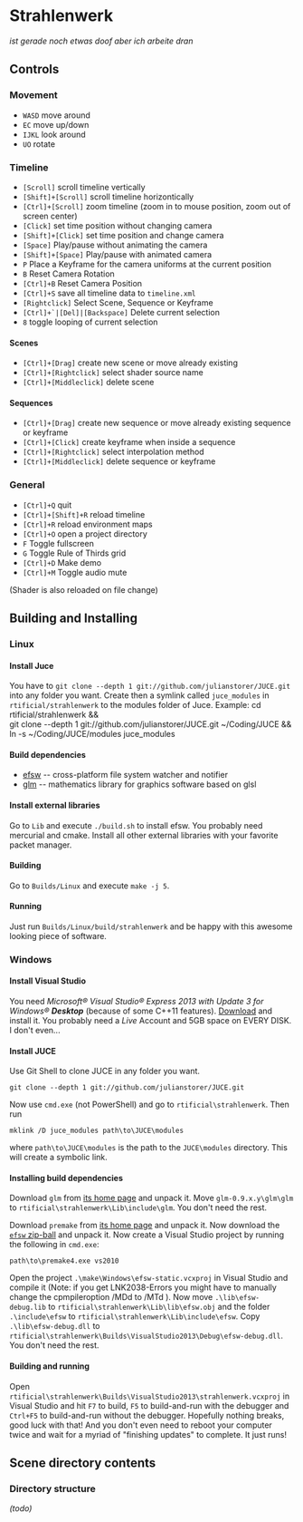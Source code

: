 ﻿# Strahlenwerk
*ist gerade noch etwas doof aber ich arbeite dran*

## Controls
### Movement
* `WASD` move around
* `EC` move up/down
* `IJKL` look around
* `UO` rotate

### Timeline
* `[Scroll]` scroll timeline vertically
* `[Shift]+[Scroll]` scroll timeline horizontically
* `[Ctrl]+[Scroll]` zoom timeline (zoom in to mouse position, zoom out of screen center)
* `[Click]` set time position without changing camera
* `[Shift]+[Click]` set time position and change camera
* `[Space]` Play/pause without animating the camera
* `[Shift]+[Space]` Play/pause with animated camera
* `P` Place a Keyframe for the camera uniforms at the current position
* `B` Reset Camera Rotation
* `[Ctrl]+B` Reset Camera Position
* `[Ctrl]+S` save all timeline data to `timeline.xml`
* `[Rightclick]` Select Scene, Sequence or Keyframe
* ``[Ctrl]+`|[Del]|[Backspace]`` Delete current selection
* `8` toggle looping of current selection

#### Scenes
* `[Ctrl]+[Drag]` create new scene or move already existing
* `[Ctrl]+[Rightclick]` select shader source name
* `[Ctrl]+[Middleclick]` delete scene

#### Sequences
* `[Ctrl]+[Drag]` create new sequence or move already existing sequence or keyframe
* `[Ctrl]+[Click]` create keyframe when inside a sequence
* `[Ctrl]+[Rightclick]` select interpolation method
* `[Ctrl]+[Middleclick]` delete sequence or keyframe

### General
* `[Ctrl]+Q` quit
* `[Ctrl]+[Shift]+R` reload timeline
* `[Ctrl]+R` reload environment maps
* `[Ctrl]+O` open a project directory
* `F` Toggle fullscreen
* `G` Toggle Rule of Thirds grid
* `[Ctrl]+D` Make demo
* `[Ctrl]+M` Toggle audio mute

(Shader is also reloaded on file change)

## Building and Installing
### Linux
#### Install Juce
You have to `git clone --depth 1 git://github.com/julianstorer/JUCE.git` into any folder you want. Create then a symlink called `juce_modules` in `rtificial/strahlenwerk` to the modules folder of Juce.
Example:
    cd rtificial/strahlenwerk && \
        git clone --depth 1 git://github.com/julianstorer/JUCE.git ~/Coding/JUCE && \
        ln -s ~/Coding/JUCE/modules juce_modules

#### Build dependencies
* [efsw](https://bitbucket.org/SpartanJ/efsw) -- cross-platform file system watcher and notifier
* [glm](http://glm.g-truc.net/) -- mathematics library for graphics software based on glsl

#### Install external libraries
Go to `Lib` and execute `./build.sh` to install efsw. You probably need mercurial and cmake.
Install all other external libraries with your favorite packet manager.

#### Building
Go to `Builds/Linux` and execute `make -j 5`.

#### Running
Just run `Builds/Linux/build/strahlenwerk` and be happy with this awesome looking piece of software.


### Windows
#### Install Visual Studio
You need *Microsoft® Visual Studio® Express 2013 with Update 3 for Windows® **Desktop*** (because of some C++11 features). [Download](http://www.visualstudio.com/downloads/download-visual-studio-vs#d-express-windows-desktop) and install it. You probably need a *Live* Account and 5GB space on EVERY DISK. I don't even...

#### Install JUCE
Use Git Shell to clone JUCE in any folder you want.

    git clone --depth 1 git://github.com/julianstorer/JUCE.git

Now use `cmd.exe` (not PowerShell) and go to `rtificial\strahlenwerk`. Then run

    mklink /D juce_modules path\to\JUCE\modules

where `path\to\JUCE\modules` is the path to the `JUCE\modules` directory. This will create a symbolic link.

#### Installing build dependencies
Download `glm` from [its home page](http://glm.g-truc.net) and unpack it. Move `glm-0.9.x.y\glm\glm` to `rtificial\strahlenwerk\Lib\include\glm`. You don't need the rest.


Download `premake` from [its home page](http://industriousone.com/premake/download) and unpack it. Now download the [`efsw` zip-ball](https://bitbucket.org/SpartanJ/efsw/downloads) and unpack it. Now create a Visual Studio project by running the following in `cmd.exe`:

    path\to\premake4.exe vs2010

Open the project `.\make\Windows\efsw-static.vcxproj` in Visual Studio and compile it (Note: if you get LNK2038-Errors you might have to manually change the cpmpileroption /MDd to /MTd ). Now move `.\lib\efsw-debug.lib` to `rtificial\strahlenwerk\Lib\lib\efsw.obj` and the folder `.\include\efsw` to `rtificial\strahlenwerk\Lib\include\efsw`. Copy `.\lib\efsw-debug.dll` to `rtificial\strahlenwerk\Builds\VisualStudio2013\Debug\efsw-debug.dll`. You don't need the rest.

#### Building and running
Open `rtificial\strahlenwerk\Builds\VisualStudio2013\strahlenwerk.vcxproj` in Visual Studio and hit `F7` to build, `F5` to build-and-run with the debugger and `Ctrl+F5` to build-and-run without the debugger. Hopefully nothing breaks, good luck with that! And you don't even need to reboot your computer twice and wait for a myriad of "finishing updates" to complete. It just runs!


## Scene directory contents
### Directory structure
*(todo)*
